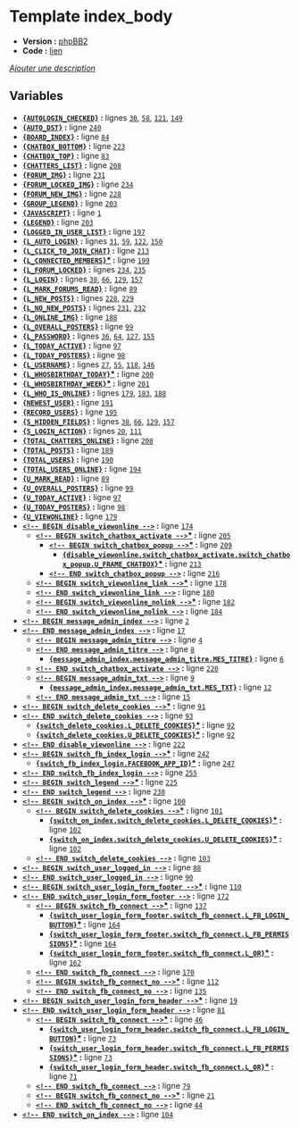 # Template index_body

* __Version :__ [phpBB2](.)
* __Code :__ [lien](../../src/subsilver/index_body.tpl)

[*Ajouter une description*](https://fa-tvars.appspot.com/tpl/subsilver/index_body)

## Variables

* __[`{AUTOLOGIN_CHECKED}`](https://github.com/Etana/template.list/blob/master/var/AUTOLOGIN_CHECKED.md#readme) :__ lignes [`30`](../../src/subsilver/index_body.tpl#L30), [`58`](../../src/subsilver/index_body.tpl#L58), [`121`](../../src/subsilver/index_body.tpl#L121), [`149`](../../src/subsilver/index_body.tpl#L149)
* __[`{AUTO_DST}`](https://github.com/Etana/template.list/blob/master/var/AUTO_DST.md#readme) :__ ligne [`240`](../../src/subsilver/index_body.tpl#L240)
* __[`{BOARD_INDEX}`](https://github.com/Etana/template.list/blob/master/var/BOARD_INDEX.md#readme) :__ ligne [`84`](../../src/subsilver/index_body.tpl#L84)
* __[`{CHATBOX_BOTTOM}`](https://github.com/Etana/template.list/blob/master/var/CHATBOX_BOTTOM.md#readme) :__ ligne [`223`](../../src/subsilver/index_body.tpl#L223)
* __[`{CHATBOX_TOP}`](https://github.com/Etana/template.list/blob/master/var/CHATBOX_TOP.md#readme) :__ ligne [`83`](../../src/subsilver/index_body.tpl#L83)
* __[`{CHATTERS_LIST}`](https://github.com/Etana/template.list/blob/master/var/CHATTERS_LIST.md#readme) :__ ligne [`208`](../../src/subsilver/index_body.tpl#L208)
* __[`{FORUM_IMG}`](https://github.com/Etana/template.list/blob/master/var/FORUM_IMG.md#readme) :__ ligne [`231`](../../src/subsilver/index_body.tpl#L231)
* __[`{FORUM_LOCKED_IMG}`](https://github.com/Etana/template.list/blob/master/var/FORUM_LOCKED_IMG.md#readme) :__ ligne [`234`](../../src/subsilver/index_body.tpl#L234)
* __[`{FORUM_NEW_IMG}`](https://github.com/Etana/template.list/blob/master/var/FORUM_NEW_IMG.md#readme) :__ ligne [`228`](../../src/subsilver/index_body.tpl#L228)
* __[`{GROUP_LEGEND}`](https://github.com/Etana/template.list/blob/master/var/GROUP_LEGEND.md#readme) :__ ligne [`203`](../../src/subsilver/index_body.tpl#L203)
* __[`{JAVASCRIPT}`](https://github.com/Etana/template.list/blob/master/var/JAVASCRIPT.md#readme) :__ ligne [`1`](../../src/subsilver/index_body.tpl#L1)
* __[`{LEGEND}`](https://github.com/Etana/template.list/blob/master/var/LEGEND.md#readme) :__ ligne [`203`](../../src/subsilver/index_body.tpl#L203)
* __[`{LOGGED_IN_USER_LIST}`](https://github.com/Etana/template.list/blob/master/var/LOGGED_IN_USER_LIST.md#readme) :__ ligne [`197`](../../src/subsilver/index_body.tpl#L197)
* __[`{L_AUTO_LOGIN}`](https://github.com/Etana/template.list/blob/master/var/L_AUTO_LOGIN.md#readme) :__ lignes [`31`](../../src/subsilver/index_body.tpl#L31), [`59`](../../src/subsilver/index_body.tpl#L59), [`122`](../../src/subsilver/index_body.tpl#L122), [`150`](../../src/subsilver/index_body.tpl#L150)
* __[`{L_CLICK_TO_JOIN_CHAT}`](https://github.com/Etana/template.list/blob/master/var/L_CLICK_TO_JOIN_CHAT.md#readme) :__ ligne [`213`](../../src/subsilver/index_body.tpl#L213)
* __[`{L_CONNECTED_MEMBERS}`](https://github.com/Etana/template.list/blob/master/var/L_CONNECTED_MEMBERS.md#readme)<a href="https://fa-tvars.appspot.com/var/L_CONNECTED_MEMBERS">*</a> :__ ligne [`199`](../../src/subsilver/index_body.tpl#L199)
* __[`{L_FORUM_LOCKED}`](https://github.com/Etana/template.list/blob/master/var/L_FORUM_LOCKED.md#readme) :__ lignes [`234`](../../src/subsilver/index_body.tpl#L234), [`235`](../../src/subsilver/index_body.tpl#L235)
* __[`{L_LOGIN}`](https://github.com/Etana/template.list/blob/master/var/L_LOGIN.md#readme) :__ lignes [`38`](../../src/subsilver/index_body.tpl#L38), [`66`](../../src/subsilver/index_body.tpl#L66), [`129`](../../src/subsilver/index_body.tpl#L129), [`157`](../../src/subsilver/index_body.tpl#L157)
* __[`{L_MARK_FORUMS_READ}`](https://github.com/Etana/template.list/blob/master/var/L_MARK_FORUMS_READ.md#readme) :__ ligne [`89`](../../src/subsilver/index_body.tpl#L89)
* __[`{L_NEW_POSTS}`](https://github.com/Etana/template.list/blob/master/var/L_NEW_POSTS.md#readme) :__ lignes [`228`](../../src/subsilver/index_body.tpl#L228), [`229`](../../src/subsilver/index_body.tpl#L229)
* __[`{L_NO_NEW_POSTS}`](https://github.com/Etana/template.list/blob/master/var/L_NO_NEW_POSTS.md#readme) :__ lignes [`231`](../../src/subsilver/index_body.tpl#L231), [`232`](../../src/subsilver/index_body.tpl#L232)
* __[`{L_ONLINE_IMG}`](https://github.com/Etana/template.list/blob/master/var/L_ONLINE_IMG.md#readme) :__ ligne [`188`](../../src/subsilver/index_body.tpl#L188)
* __[`{L_OVERALL_POSTERS}`](https://github.com/Etana/template.list/blob/master/var/L_OVERALL_POSTERS.md#readme) :__ ligne [`99`](../../src/subsilver/index_body.tpl#L99)
* __[`{L_PASSWORD}`](https://github.com/Etana/template.list/blob/master/var/L_PASSWORD.md#readme) :__ lignes [`36`](../../src/subsilver/index_body.tpl#L36), [`64`](../../src/subsilver/index_body.tpl#L64), [`127`](../../src/subsilver/index_body.tpl#L127), [`155`](../../src/subsilver/index_body.tpl#L155)
* __[`{L_TODAY_ACTIVE}`](https://github.com/Etana/template.list/blob/master/var/L_TODAY_ACTIVE.md#readme) :__ ligne [`97`](../../src/subsilver/index_body.tpl#L97)
* __[`{L_TODAY_POSTERS}`](https://github.com/Etana/template.list/blob/master/var/L_TODAY_POSTERS.md#readme) :__ ligne [`98`](../../src/subsilver/index_body.tpl#L98)
* __[`{L_USERNAME}`](https://github.com/Etana/template.list/blob/master/var/L_USERNAME.md#readme) :__ lignes [`27`](../../src/subsilver/index_body.tpl#L27), [`55`](../../src/subsilver/index_body.tpl#L55), [`118`](../../src/subsilver/index_body.tpl#L118), [`146`](../../src/subsilver/index_body.tpl#L146)
* __[`{L_WHOSBIRTHDAY_TODAY}`](https://github.com/Etana/template.list/blob/master/var/L_WHOSBIRTHDAY_TODAY.md#readme)<a href="https://fa-tvars.appspot.com/var/L_WHOSBIRTHDAY_TODAY">*</a> :__ ligne [`200`](../../src/subsilver/index_body.tpl#L200)
* __[`{L_WHOSBIRTHDAY_WEEK}`](https://github.com/Etana/template.list/blob/master/var/L_WHOSBIRTHDAY_WEEK.md#readme)<a href="https://fa-tvars.appspot.com/var/L_WHOSBIRTHDAY_WEEK">*</a> :__ ligne [`201`](../../src/subsilver/index_body.tpl#L201)
* __[`{L_WHO_IS_ONLINE}`](https://github.com/Etana/template.list/blob/master/var/L_WHO_IS_ONLINE.md#readme) :__ lignes [`179`](../../src/subsilver/index_body.tpl#L179), [`183`](../../src/subsilver/index_body.tpl#L183), [`188`](../../src/subsilver/index_body.tpl#L188)
* __[`{NEWEST_USER}`](https://github.com/Etana/template.list/blob/master/var/NEWEST_USER.md#readme) :__ ligne [`191`](../../src/subsilver/index_body.tpl#L191)
* __[`{RECORD_USERS}`](https://github.com/Etana/template.list/blob/master/var/RECORD_USERS.md#readme) :__ ligne [`195`](../../src/subsilver/index_body.tpl#L195)
* __[`{S_HIDDEN_FIELDS}`](https://github.com/Etana/template.list/blob/master/var/S_HIDDEN_FIELDS.md#readme) :__ lignes [`38`](../../src/subsilver/index_body.tpl#L38), [`66`](../../src/subsilver/index_body.tpl#L66), [`129`](../../src/subsilver/index_body.tpl#L129), [`157`](../../src/subsilver/index_body.tpl#L157)
* __[`{S_LOGIN_ACTION}`](https://github.com/Etana/template.list/blob/master/var/S_LOGIN_ACTION.md#readme) :__ lignes [`20`](../../src/subsilver/index_body.tpl#L20), [`111`](../../src/subsilver/index_body.tpl#L111)
* __[`{TOTAL_CHATTERS_ONLINE}`](https://github.com/Etana/template.list/blob/master/var/TOTAL_CHATTERS_ONLINE.md#readme) :__ ligne [`208`](../../src/subsilver/index_body.tpl#L208)
* __[`{TOTAL_POSTS}`](https://github.com/Etana/template.list/blob/master/var/TOTAL_POSTS.md#readme) :__ ligne [`189`](../../src/subsilver/index_body.tpl#L189)
* __[`{TOTAL_USERS}`](https://github.com/Etana/template.list/blob/master/var/TOTAL_USERS.md#readme) :__ ligne [`190`](../../src/subsilver/index_body.tpl#L190)
* __[`{TOTAL_USERS_ONLINE}`](https://github.com/Etana/template.list/blob/master/var/TOTAL_USERS_ONLINE.md#readme) :__ ligne [`194`](../../src/subsilver/index_body.tpl#L194)
* __[`{U_MARK_READ}`](https://github.com/Etana/template.list/blob/master/var/U_MARK_READ.md#readme) :__ ligne [`89`](../../src/subsilver/index_body.tpl#L89)
* __[`{U_OVERALL_POSTERS}`](https://github.com/Etana/template.list/blob/master/var/U_OVERALL_POSTERS.md#readme) :__ ligne [`99`](../../src/subsilver/index_body.tpl#L99)
* __[`{U_TODAY_ACTIVE}`](https://github.com/Etana/template.list/blob/master/var/U_TODAY_ACTIVE.md#readme) :__ ligne [`97`](../../src/subsilver/index_body.tpl#L97)
* __[`{U_TODAY_POSTERS}`](https://github.com/Etana/template.list/blob/master/var/U_TODAY_POSTERS.md#readme) :__ ligne [`98`](../../src/subsilver/index_body.tpl#L98)
* __[`{U_VIEWONLINE}`](https://github.com/Etana/template.list/blob/master/var/U_VIEWONLINE.md#readme) :__ ligne [`179`](../../src/subsilver/index_body.tpl#L179)
* __[`<!-- BEGIN disable_viewonline -->`](https://github.com/Etana/template.list/blob/master/var/disable_viewonline.md#readme) :__ ligne [`174`](../../src/subsilver/index_body.tpl#L174)
    * __[`<!-- BEGIN switch_chatbox_activate -->`](https://github.com/Etana/template.list/blob/master/var/disable_viewonline.switch_chatbox_activate.md#readme)<a href="https://fa-tvars.appspot.com/var/disable_viewonline.switch_chatbox_activate">*</a> :__ ligne [`205`](../../src/subsilver/index_body.tpl#L205)
        * __[`<!-- BEGIN switch_chatbox_popup -->`](https://github.com/Etana/template.list/blob/master/var/disable_viewonline.switch_chatbox_activate.switch_chatbox_popup.md#readme)<a href="https://fa-tvars.appspot.com/var/disable_viewonline.switch_chatbox_activate.switch_chatbox_popup">*</a> :__ ligne [`209`](../../src/subsilver/index_body.tpl#L209)
            * __[`{disable_viewonline.switch_chatbox_activate.switch_chatbox_popup.U_FRAME_CHATBOX}`](https://github.com/Etana/template.list/blob/master/var/disable_viewonline.switch_chatbox_activate.switch_chatbox_popup.U_FRAME_CHATBOX.md#readme)<a href="https://fa-tvars.appspot.com/var/disable_viewonline.switch_chatbox_activate.switch_chatbox_popup.U_FRAME_CHATBOX">*</a> :__ ligne [`213`](../../src/subsilver/index_body.tpl#L213)
        * __[`<!-- END switch_chatbox_popup -->`](https://github.com/Etana/template.list/blob/master/var/disable_viewonline.switch_chatbox_activate.switch_chatbox_popup.md#readme) :__ ligne [`216`](../../src/subsilver/index_body.tpl#L216)
    * __[`<!-- BEGIN switch_viewonline_link -->`](https://github.com/Etana/template.list/blob/master/var/disable_viewonline.switch_viewonline_link.md#readme)<a href="https://fa-tvars.appspot.com/var/disable_viewonline.switch_viewonline_link">*</a> :__ ligne [`178`](../../src/subsilver/index_body.tpl#L178)
    * __[`<!-- END switch_viewonline_link -->`](https://github.com/Etana/template.list/blob/master/var/disable_viewonline.switch_viewonline_link.md#readme) :__ ligne [`180`](../../src/subsilver/index_body.tpl#L180)
    * __[`<!-- BEGIN switch_viewonline_nolink -->`](https://github.com/Etana/template.list/blob/master/var/disable_viewonline.switch_viewonline_nolink.md#readme)<a href="https://fa-tvars.appspot.com/var/disable_viewonline.switch_viewonline_nolink">*</a> :__ ligne [`182`](../../src/subsilver/index_body.tpl#L182)
    * __[`<!-- END switch_viewonline_nolink -->`](https://github.com/Etana/template.list/blob/master/var/disable_viewonline.switch_viewonline_nolink.md#readme) :__ ligne [`184`](../../src/subsilver/index_body.tpl#L184)
* __[`<!-- BEGIN message_admin_index -->`](https://github.com/Etana/template.list/blob/master/var/message_admin_index.md#readme) :__ ligne [`2`](../../src/subsilver/index_body.tpl#L2)
* __[`<!-- END message_admin_index -->`](https://github.com/Etana/template.list/blob/master/var/message_admin_index.md#readme) :__ ligne [`17`](../../src/subsilver/index_body.tpl#L17)
    * __[`<!-- BEGIN message_admin_titre -->`](https://github.com/Etana/template.list/blob/master/var/message_admin_index.message_admin_titre.md#readme) :__ ligne [`4`](../../src/subsilver/index_body.tpl#L4)
    * __[`<!-- END message_admin_titre -->`](https://github.com/Etana/template.list/blob/master/var/message_admin_index.message_admin_titre.md#readme) :__ ligne [`8`](../../src/subsilver/index_body.tpl#L8)
        * __[`{message_admin_index.message_admin_titre.MES_TITRE}`](https://github.com/Etana/template.list/blob/master/var/message_admin_index.message_admin_titre.MES_TITRE.md#readme) :__ ligne [`6`](../../src/subsilver/index_body.tpl#L6)
    * __[`<!-- END switch_chatbox_activate -->`](https://github.com/Etana/template.list/blob/master/var/disable_viewonline.switch_chatbox_activate.md#readme) :__ ligne [`220`](../../src/subsilver/index_body.tpl#L220)
    * __[`<!-- BEGIN message_admin_txt -->`](https://github.com/Etana/template.list/blob/master/var/message_admin_index.message_admin_txt.md#readme) :__ ligne [`9`](../../src/subsilver/index_body.tpl#L9)
        * __[`{message_admin_index.message_admin_txt.MES_TXT}`](https://github.com/Etana/template.list/blob/master/var/message_admin_index.message_admin_txt.MES_TXT.md#readme) :__ ligne [`12`](../../src/subsilver/index_body.tpl#L12)
    * __[`<!-- END message_admin_txt -->`](https://github.com/Etana/template.list/blob/master/var/message_admin_index.message_admin_txt.md#readme) :__ ligne [`15`](../../src/subsilver/index_body.tpl#L15)
* __[`<!-- BEGIN switch_delete_cookies -->`](https://github.com/Etana/template.list/blob/master/var/switch_delete_cookies.md#readme)<a href="https://fa-tvars.appspot.com/var/switch_delete_cookies">*</a> :__ ligne [`91`](../../src/subsilver/index_body.tpl#L91)
* __[`<!-- END switch_delete_cookies -->`](https://github.com/Etana/template.list/blob/master/var/switch_delete_cookies.md#readme) :__ ligne [`93`](../../src/subsilver/index_body.tpl#L93)
    * __[`{switch_delete_cookies.L_DELETE_COOKIES}`](https://github.com/Etana/template.list/blob/master/var/switch_delete_cookies.L_DELETE_COOKIES.md#readme)<a href="https://fa-tvars.appspot.com/var/switch_delete_cookies.L_DELETE_COOKIES">*</a> :__ ligne [`92`](../../src/subsilver/index_body.tpl#L92)
    * __[`{switch_delete_cookies.U_DELETE_COOKIES}`](https://github.com/Etana/template.list/blob/master/var/switch_delete_cookies.U_DELETE_COOKIES.md#readme)<a href="https://fa-tvars.appspot.com/var/switch_delete_cookies.U_DELETE_COOKIES">*</a> :__ ligne [`92`](../../src/subsilver/index_body.tpl#L92)
* __[`<!-- END disable_viewonline -->`](https://github.com/Etana/template.list/blob/master/var/disable_viewonline.md#readme) :__ ligne [`222`](../../src/subsilver/index_body.tpl#L222)
* __[`<!-- BEGIN switch_fb_index_login -->`](https://github.com/Etana/template.list/blob/master/var/switch_fb_index_login.md#readme)<a href="https://fa-tvars.appspot.com/var/switch_fb_index_login">*</a> :__ ligne [`242`](../../src/subsilver/index_body.tpl#L242)
    * __[`{switch_fb_index_login.FACEBOOK_APP_ID}`](https://github.com/Etana/template.list/blob/master/var/switch_fb_index_login.FACEBOOK_APP_ID.md#readme)<a href="https://fa-tvars.appspot.com/var/switch_fb_index_login.FACEBOOK_APP_ID">*</a> :__ ligne [`247`](../../src/subsilver/index_body.tpl#L247)
* __[`<!-- END switch_fb_index_login -->`](https://github.com/Etana/template.list/blob/master/var/switch_fb_index_login.md#readme) :__ ligne [`255`](../../src/subsilver/index_body.tpl#L255)
* __[`<!-- BEGIN switch_legend -->`](https://github.com/Etana/template.list/blob/master/var/switch_legend.md#readme)<a href="https://fa-tvars.appspot.com/var/switch_legend">*</a> :__ ligne [`225`](../../src/subsilver/index_body.tpl#L225)
* __[`<!-- END switch_legend -->`](https://github.com/Etana/template.list/blob/master/var/switch_legend.md#readme) :__ ligne [`238`](../../src/subsilver/index_body.tpl#L238)
* __[`<!-- BEGIN switch_on_index -->`](https://github.com/Etana/template.list/blob/master/var/switch_on_index.md#readme)<a href="https://fa-tvars.appspot.com/var/switch_on_index">*</a> :__ ligne [`100`](../../src/subsilver/index_body.tpl#L100)
    * __[`<!-- BEGIN switch_delete_cookies -->`](https://github.com/Etana/template.list/blob/master/var/switch_on_index.switch_delete_cookies.md#readme)<a href="https://fa-tvars.appspot.com/var/switch_on_index.switch_delete_cookies">*</a> :__ ligne [`101`](../../src/subsilver/index_body.tpl#L101)
        * __[`{switch_on_index.switch_delete_cookies.L_DELETE_COOKIES}`](https://github.com/Etana/template.list/blob/master/var/switch_on_index.switch_delete_cookies.L_DELETE_COOKIES.md#readme)<a href="https://fa-tvars.appspot.com/var/switch_on_index.switch_delete_cookies.L_DELETE_COOKIES">*</a> :__ ligne [`102`](../../src/subsilver/index_body.tpl#L102)
        * __[`{switch_on_index.switch_delete_cookies.U_DELETE_COOKIES}`](https://github.com/Etana/template.list/blob/master/var/switch_on_index.switch_delete_cookies.U_DELETE_COOKIES.md#readme)<a href="https://fa-tvars.appspot.com/var/switch_on_index.switch_delete_cookies.U_DELETE_COOKIES">*</a> :__ ligne [`102`](../../src/subsilver/index_body.tpl#L102)
    * __[`<!-- END switch_delete_cookies -->`](https://github.com/Etana/template.list/blob/master/var/switch_on_index.switch_delete_cookies.md#readme) :__ ligne [`103`](../../src/subsilver/index_body.tpl#L103)
* __[`<!-- BEGIN switch_user_logged_in -->`](https://github.com/Etana/template.list/blob/master/var/switch_user_logged_in.md#readme) :__ ligne [`88`](../../src/subsilver/index_body.tpl#L88)
* __[`<!-- END switch_user_logged_in -->`](https://github.com/Etana/template.list/blob/master/var/switch_user_logged_in.md#readme) :__ ligne [`90`](../../src/subsilver/index_body.tpl#L90)
* __[`<!-- BEGIN switch_user_login_form_footer -->`](https://github.com/Etana/template.list/blob/master/var/switch_user_login_form_footer.md#readme)<a href="https://fa-tvars.appspot.com/var/switch_user_login_form_footer">*</a> :__ ligne [`110`](../../src/subsilver/index_body.tpl#L110)
* __[`<!-- END switch_user_login_form_footer -->`](https://github.com/Etana/template.list/blob/master/var/switch_user_login_form_footer.md#readme) :__ ligne [`172`](../../src/subsilver/index_body.tpl#L172)
    * __[`<!-- BEGIN switch_fb_connect -->`](https://github.com/Etana/template.list/blob/master/var/switch_user_login_form_footer.switch_fb_connect.md#readme)<a href="https://fa-tvars.appspot.com/var/switch_user_login_form_footer.switch_fb_connect">*</a> :__ ligne [`137`](../../src/subsilver/index_body.tpl#L137)
        * __[`{switch_user_login_form_footer.switch_fb_connect.L_FB_LOGIN_BUTTON}`](https://github.com/Etana/template.list/blob/master/var/switch_user_login_form_footer.switch_fb_connect.L_FB_LOGIN_BUTTON.md#readme)<a href="https://fa-tvars.appspot.com/var/switch_user_login_form_footer.switch_fb_connect.L_FB_LOGIN_BUTTON">*</a> :__ ligne [`164`](../../src/subsilver/index_body.tpl#L164)
        * __[`{switch_user_login_form_footer.switch_fb_connect.L_FB_PERMISSIONS}`](https://github.com/Etana/template.list/blob/master/var/switch_user_login_form_footer.switch_fb_connect.L_FB_PERMISSIONS.md#readme)<a href="https://fa-tvars.appspot.com/var/switch_user_login_form_footer.switch_fb_connect.L_FB_PERMISSIONS">*</a> :__ ligne [`164`](../../src/subsilver/index_body.tpl#L164)
        * __[`{switch_user_login_form_footer.switch_fb_connect.L_OR}`](https://github.com/Etana/template.list/blob/master/var/switch_user_login_form_footer.switch_fb_connect.L_OR.md#readme)<a href="https://fa-tvars.appspot.com/var/switch_user_login_form_footer.switch_fb_connect.L_OR">*</a> :__ ligne [`162`](../../src/subsilver/index_body.tpl#L162)
    * __[`<!-- END switch_fb_connect -->`](https://github.com/Etana/template.list/blob/master/var/switch_user_login_form_footer.switch_fb_connect.md#readme) :__ ligne [`170`](../../src/subsilver/index_body.tpl#L170)
    * __[`<!-- BEGIN switch_fb_connect_no -->`](https://github.com/Etana/template.list/blob/master/var/switch_user_login_form_footer.switch_fb_connect_no.md#readme)<a href="https://fa-tvars.appspot.com/var/switch_user_login_form_footer.switch_fb_connect_no">*</a> :__ ligne [`112`](../../src/subsilver/index_body.tpl#L112)
    * __[`<!-- END switch_fb_connect_no -->`](https://github.com/Etana/template.list/blob/master/var/switch_user_login_form_footer.switch_fb_connect_no.md#readme) :__ ligne [`135`](../../src/subsilver/index_body.tpl#L135)
* __[`<!-- BEGIN switch_user_login_form_header -->`](https://github.com/Etana/template.list/blob/master/var/switch_user_login_form_header.md#readme)<a href="https://fa-tvars.appspot.com/var/switch_user_login_form_header">*</a> :__ ligne [`19`](../../src/subsilver/index_body.tpl#L19)
* __[`<!-- END switch_user_login_form_header -->`](https://github.com/Etana/template.list/blob/master/var/switch_user_login_form_header.md#readme) :__ ligne [`81`](../../src/subsilver/index_body.tpl#L81)
    * __[`<!-- BEGIN switch_fb_connect -->`](https://github.com/Etana/template.list/blob/master/var/switch_user_login_form_header.switch_fb_connect.md#readme)<a href="https://fa-tvars.appspot.com/var/switch_user_login_form_header.switch_fb_connect">*</a> :__ ligne [`46`](../../src/subsilver/index_body.tpl#L46)
        * __[`{switch_user_login_form_header.switch_fb_connect.L_FB_LOGIN_BUTTON}`](https://github.com/Etana/template.list/blob/master/var/switch_user_login_form_header.switch_fb_connect.L_FB_LOGIN_BUTTON.md#readme)<a href="https://fa-tvars.appspot.com/var/switch_user_login_form_header.switch_fb_connect.L_FB_LOGIN_BUTTON">*</a> :__ ligne [`73`](../../src/subsilver/index_body.tpl#L73)
        * __[`{switch_user_login_form_header.switch_fb_connect.L_FB_PERMISSIONS}`](https://github.com/Etana/template.list/blob/master/var/switch_user_login_form_header.switch_fb_connect.L_FB_PERMISSIONS.md#readme)<a href="https://fa-tvars.appspot.com/var/switch_user_login_form_header.switch_fb_connect.L_FB_PERMISSIONS">*</a> :__ ligne [`73`](../../src/subsilver/index_body.tpl#L73)
        * __[`{switch_user_login_form_header.switch_fb_connect.L_OR}`](https://github.com/Etana/template.list/blob/master/var/switch_user_login_form_header.switch_fb_connect.L_OR.md#readme)<a href="https://fa-tvars.appspot.com/var/switch_user_login_form_header.switch_fb_connect.L_OR">*</a> :__ ligne [`71`](../../src/subsilver/index_body.tpl#L71)
    * __[`<!-- END switch_fb_connect -->`](https://github.com/Etana/template.list/blob/master/var/switch_user_login_form_header.switch_fb_connect.md#readme) :__ ligne [`79`](../../src/subsilver/index_body.tpl#L79)
    * __[`<!-- BEGIN switch_fb_connect_no -->`](https://github.com/Etana/template.list/blob/master/var/switch_user_login_form_header.switch_fb_connect_no.md#readme)<a href="https://fa-tvars.appspot.com/var/switch_user_login_form_header.switch_fb_connect_no">*</a> :__ ligne [`21`](../../src/subsilver/index_body.tpl#L21)
    * __[`<!-- END switch_fb_connect_no -->`](https://github.com/Etana/template.list/blob/master/var/switch_user_login_form_header.switch_fb_connect_no.md#readme) :__ ligne [`44`](../../src/subsilver/index_body.tpl#L44)
* __[`<!-- END switch_on_index -->`](https://github.com/Etana/template.list/blob/master/var/switch_on_index.md#readme) :__ ligne [`104`](../../src/subsilver/index_body.tpl#L104)
